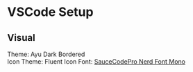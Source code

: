 # VSCode Setup
## Visual
Theme: Ayu Dark Bordered  
Icon Theme: Fluent Icon
Font: [SauceCodePro Nerd Font Mono](https://github.com/ryanoasis/nerd-fonts/releases/download/v3.2.1/SourceCodePro.zip)  

